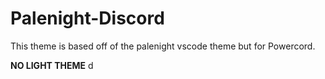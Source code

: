 # Palenight-Discord

This theme is based off of the palenight vscode theme but for Powercord.

**NO LIGHT THEME**
d
